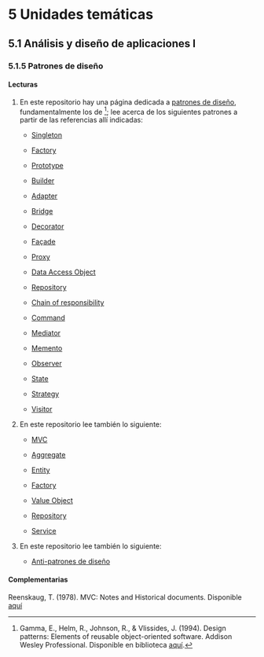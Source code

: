 # 5 Unidades temáticas

## 5.1 Análisis y diseño de aplicaciones I

### 5.1.5 Patrones de diseño

#### Lecturas

1. En este repositorio hay una página dedicada a [patrones de
   diseño](/2_Tecnicas_y_herramientas/2_8_.Patrones_de_diseno.md), fundamentalmente
   los de [^1]; lee acerca de los siguientes patrones a partir de las referencias
   allí indicadas:

    * [Singleton](/2_Tecnicas_y_herramientas/2_8_.Patrones_de_diseno.md#singleton)

    * [Factory](/2_Tecnicas_y_herramientas/2_8_.Patrones_de_diseno.md#factory)

    * [Prototype](/2_Tecnicas_y_herramientas/2_8_.Patrones_de_diseno.md#prototype)

    * [Builder](/2_Tecnicas_y_herramientas/2_8_.Patrones_de_diseno.md#builder)

    * [Adapter](/2_Tecnicas_y_herramientas/2_8_.Patrones_de_diseno.md#adapter)

    * [Bridge](/2_Tecnicas_y_herramientas/2_8_.Patrones_de_diseno.md#bridge)

    * [Decorator](/2_Tecnicas_y_herramientas/2_8_.Patrones_de_diseno.md#decorator)

    * [Façade](/2_Tecnicas_y_herramientas/2_8_.Patrones_de_diseno.md#façade)

    * [Proxy](/2_Tecnicas_y_herramientas/2_8_.Patrones_de_diseno.md#proxy)

    * [Data Access Object](/2_Tecnicas_y_herramientas/2_8_.Patrones_de_diseno.md#data-access-object)

    * [Repository](/2_Tecnicas_y_herramientas/2_8_.Patrones_de_diseno.md#repository)

    * [Chain of
      responsibility](/2_Tecnicas_y_herramientas/2_8_.Patrones_de_diseno.md#chain-of-responsibility)

    * [Command](/2_Tecnicas_y_herramientas/2_8_.Patrones_de_diseno.md#command)

    * [Mediator](/2_Tecnicas_y_herramientas/2_8_.Patrones_de_diseno.md#mediator)

    * [Memento](/2_Tecnicas_y_herramientas/2_8_.Patrones_de_diseno.md#memento)

    * [Observer](/2_Tecnicas_y_herramientas/2_8_.Patrones_de_diseno.md#observer)

    * [State](/2_Tecnicas_y_herramientas/2_8_.Patrones_de_diseno.md#state)

    * [Strategy](/2_Tecnicas_y_herramientas/2_8_.Patrones_de_diseno.md#strategy)

    * [Visitor](/2_Tecnicas_y_herramientas/2_8_.Patrones_de_diseno.md#visitor)

[^1]: Gamma, E., Helm, R., Johnson, R., & Vlissides, J. (1994). Design patterns:
    Elements of reusable object-oriented software. Addison Wesley Professional.
    Disponible en biblioteca
    [aquí](https://catalogo.ucu.edu.uy/cgi-bin/koha/opac-detail.pl?biblionumber=3496).

2. En este repositorio lee también lo siguiente:

    * [MVC](/2_Tecnicas_y_herramientas/2_9_MVC.md)

    * [Aggregate](/2_Tecnicas_y_herramientas/2_8_Aggregate.md)

    * [Entity](/2_Tecnicas_y_herramientas/2_8_Entity.md)

    * [Factory](/2_Tecnicas_y_herramientas/2_8_Factory.md)

    * [Value Object](/2_Tecnicas_y_herramientas/2_8_Value_Object.md)

    * [Repository](/2_Tecnicas_y_herramientas/2_8_Repository.md)

    * [Service](/2_Tecnicas_y_herramientas/2_8_Service.md)

3. En este repositorio lee también lo siguiente:

    * [Anti-patrones de
      diseño](/2_Tecnicas_y_herramientas/2_12_Antipatrones_de_diseno.md)

#### Complementarias

Reenskaug, T. (1978). MVC: Notes and Historical documents. Disponible [aquí](https://folk.universitetetioslo.no/trygver/themes/mvc/mvc-index.html)